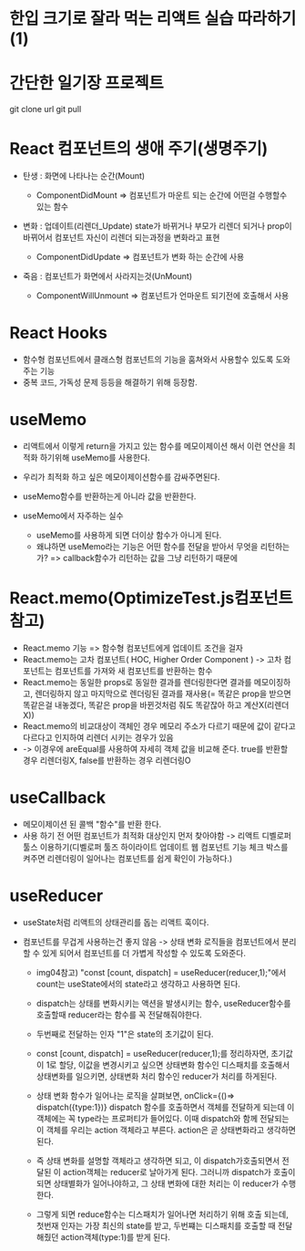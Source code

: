 # 한입 크기로 잘라 먹는 리액트 실습 따라하기 (1)

# 간단한 일기장 프로젝트

git clone url
git pull

# React 컴포넌트의 생애 주기(생명주기)

- 탄생 : 화면에 나타나는 순간(Mount)

  - ComponentDidMount => 컴포넌트가 마운트 되는 순간에 어떤걸 수행할수 있는 함수

- 변화 : 업데이트(리렌더\_Update)
  state가 바뀌거나 부모가 리렌더 되거나 prop이 바뀌어서 컴포넌트 자신이 리렌더 되는과정을 변화라고 표현

  - ComponentDidUpdate => 컴포넌트가 변화 하는 순간에 사용

- 죽음 : 컴포넌트가 화면에서 사라지는것(UnMount)
  - ComponentWillUnmount => 컴포넌트가 언마운트 되기전에 호출해서 사용

# React Hooks

- 함수형 컴포넌트에서 클래스형 컴포넌트의 기능을 훔쳐와서 사용할수 있도록 도와주는 기능
- 중복 코드, 가독성 문제 등등을 해결하기 위해 등장함.

# useMemo

- 리액트에서 이렇게 return을 가지고 있는 함수를 메모이제이션 해서 이런 연산을 최적화 하기위해 useMemo를 사용한다.
- 우리가 최적화 하고 싶은 메모이제이션함수를 감싸주면된다.
- useMemo함수를 반환하는게 아니라 값을 반환한다.

- useMemo에서 자주하는 실수
  - useMemo를 사용하게 되면 더이상 함수가 아니게 된다.
  - 왜냐하면 useMemo라는 기능은 어떤 함수를 전달을 받아서 무엇을 리턴하는가? => callback함수가 리턴하는 값을 그냥 리턴하기 때문에

# React.memo(OptimizeTest.js컴포넌트 참고)

- React.memo 기능 => 함수형 컴포넌트에게 업데이트 조건을 걸자
- React.memo는 고차 컴포넌트( HOC, Higher Order Component ) -> 고차 컴포넌트는 컴포넌트를 가져와 새 컴포넌트를 반환하는 함수
- React.memo는 동일한 props로 동일한 결과를 렌더링한다면 결과를 메모이징하고, 렌더링하지 않고 마지막으로 렌더링된 결과를
  재사용(= 똑같은 prop을 받으면 똑같은걸 내놓겠다, 똑같은 prop을 바뀐것처럼 줘도 똑같잖아 하고 계산X(리렌더X))
- React.memo의 비교대상이 객체인 경우 메모리 주소가 다르기 때문에 값이 같다고 다르다고 인지하여 리렌더 시키는 경우가 있음
- -> 이경우에 areEqual를 사용하여 자세히 객체 값을 비교해 준다. true를 반환할 경우 리렌더링X, false를 반환하는 경우 리렌더링O

# useCallback

- 메모이제이션 된 콜백 "함수"를 반환 한다.
- 사용 하기 전 어떤 컴포넌트가 최적화 대상인지 먼저 찾아야함
  -> 리액트 디벨로퍼 툴스 이용하기(디벨로퍼 툴즈 하이라이트 업데이트 웹 컴포넌트 기능 체크 박스를 켜주면 리렌더링이 일어나는 컴포넌트를 쉽게 확인이 가능하다.)

# useReducer

- useState처럼 리액트의 상태관리를 돕는 리액트 훅이다.
- 컴포넌트를 무겁게 사용하는건 좋지 않음 -> 상태 변화 로직들을 컴포넌트에서 분리할 수 있게 되어서 컴포넌트를 더 가볍게 작성할 수 있도록 도와준다.

  - img04참고) "const [count, dispatch] = useReducer(reducer,1);"에서 count는 useState에서의 state라고 생각하고 사용하면 된다.
  - dispatch는 상태를 변화시키는 액션을 발생시키는 함수, useReducer함수를 호출할때 reducer라는 함수를 꼭 전달해줘야한다.
  - 두번째로 전달하는 인자 "1"은 state의 초기값이 된다.

  - const [count, dispatch] = useReducer(reducer,1);를 정리하자면, 초기값이 1로 할당, 이값을 변경시키고 싶으면 상태변화 함수인 디스패치를 호출해서 상태변화를 일으키면, 상태변화 처리 함수인 reducer가 처리를 하게된다.

  - 상태 변화 함수가 일어나는 로직을 살펴보면, onClick={()=> dispatch({type:1})}
    dispatch 함수를 호출하면서 객체를 전달하게 되는데 이객체에는 꼭 type라는 프로퍼티가 들어있다. 이때 dispatch와 함께
    전달되는 이 객체를 우리는 action 객체라고 부른다. action은 곧 상태변화라고 생각하면 된다.

  - 즉 상태 변화를 설명할 객체라고 생각하면 되고, 이 dispatch가호출되면서 전달된 이 action객체는 reducer로 날아가게 된다.
    그러니까 dispatch가 호출이 되면 상태별화가 일어나야하고, 그 상태 변화에 대한 처리는 이 reducer가 수행한다.

  - 그렇게 되면 reduce함수는 디스패치가 일어나면 처리하기 위해 호출 되는데, 첫번재 인자는 가장 최신의 state를 받고, 두번쨰는 디스패치를 호출할 때 전달해줬던 action객체(type:1)를 받게 된다.
